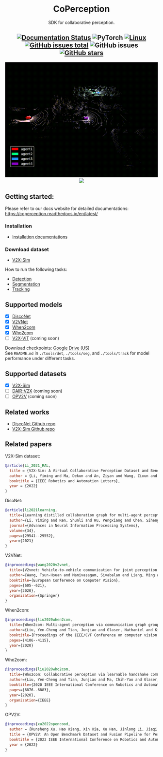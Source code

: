 <div align="center">   
  
# CoPerception
  <p align="center">
    SDK for collaborative perception.
  </p>

[![Documentation Status](https://readthedocs.org/projects/coperception/badge/?version=latest)](https://coperception.readthedocs.io/en/latest/?badge=latest)
![PyTorch](https://img.shields.io/badge/PyTorch-%23EE4C2C.svg?logo=PyTorch&logoColor=white)
[![Linux](https://svgshare.com/i/Zhy.svg)](https://svgshare.com/i/Zhy.svg)
[![GitHub issues total](https://badgen.net/github/issues/coperception/coperception)](https://github.com/coperception/coperception/issues)
![GitHub issues](https://img.shields.io/github/issues/coperception/coperception)
[![GitHub stars](https://img.shields.io/github/stars/coperception/coperception.svg?style=social&label=Star&maxAge=2592000)](https://GitHub.com/coperception/coperception/stargazers/)
---

<img src="https://raw.githubusercontent.com/yifanlu0227/v2xsim_vistool/master/gifs/scene_overview_Mixed.gif" width="600px"/>

<img src="https://ai4ce.github.io/V2X-Sim/img/scene_72.gif" width="1000px"/>

</div>

## Getting started:
Please refer to our docs website for detailed documentations: https://coperception.readthedocs.io/en/latest/  
### Installation
- [Installation documentations](https://coperception.readthedocs.io/en/latest/getting_started/installation/)

### Download dataset
- [V2X-Sim](https://coperception.readthedocs.io/en/latest/datasets/v2x_sim/)

How to run the following tasks:
- [Detection](https://coperception.readthedocs.io/en/latest/tools/det/)
- [Segmentation](https://coperception.readthedocs.io/en/latest/tools/seg/)
- [Tracking](https://coperception.readthedocs.io/en/latest/tools/track/)

## Supported models
- [x] [DiscoNet](https://arxiv.org/abs/2111.00643)
- [x] [V2VNet](https://arxiv.org/abs/2008.07519)
- [x] [When2com](https://arxiv.org/abs/2006.00176)
- [x] [Who2com](https://arxiv.org/abs/2003.09575)
- [ ] [V2X-ViT](https://github.com/DerrickXuNu/v2x-vit) (coming soon)

Download checkpoints: [Google Drive (US)](https://drive.google.com/drive/folders/1NMag-yZSflhNw4y22i8CHTX5l8KDXnNd)  
See `README.md` in `./tools/det`, `./tools/seg`, and `./tools/track` for model performance under different tasks.

## Supported datasets

- [x] [V2X-Sim](https://ai4ce.github.io/V2X-Sim/)
- [ ] [DAIR-V2X](https://thudair.baai.ac.cn/index) (coming soon)
- [ ] [OPV2V](https://mobility-lab.seas.ucla.edu/opv2v/) (coming soon)

## Related works
- [DiscoNet Github repo](https://github.com/ai4ce/DiscoNet)
- [V2X-Sim Github repo](https://github.com/ai4ce/V2X-Sim)

## Related papers
V2X-Sim dataset:
```bibtex
@article{Li_2021_RAL,
  title = {V2X-Sim: A Virtual Collaborative Perception Dataset and Benchmark for Autonomous Driving},
  author = {Li, Yiming and Ma, Dekun and An, Ziyan and Wang, Zixun and Zhong, Yiqi and Chen, Siheng and Feng, Chen},
  booktitle = {IEEE Robotics and Automation Letters},
  year = {2022}
}
```

DisoNet:
```bibtex
@article{li2021learning,
  title={Learning distilled collaboration graph for multi-agent perception},
  author={Li, Yiming and Ren, Shunli and Wu, Pengxiang and Chen, Siheng and Feng, Chen and Zhang, Wenjun},
  journal={Advances in Neural Information Processing Systems},
  volume={34},
  pages={29541--29552},
  year={2021}
}
```

V2VNet:
```bibtex
@inproceedings{wang2020v2vnet,
  title={V2vnet: Vehicle-to-vehicle communication for joint perception and prediction},
  author={Wang, Tsun-Hsuan and Manivasagam, Sivabalan and Liang, Ming and Yang, Bin and Zeng, Wenyuan and Urtasun, Raquel},
  booktitle={European Conference on Computer Vision},
  pages={605--621},
  year={2020},
  organization={Springer}
}
```

When2com:
```bibtex
@inproceedings{liu2020when2com,
  title={When2com: Multi-agent perception via communication graph grouping},
  author={Liu, Yen-Cheng and Tian, Junjiao and Glaser, Nathaniel and Kira, Zsolt},
  booktitle={Proceedings of the IEEE/CVF Conference on computer vision and pattern recognition},
  pages={4106--4115},
  year={2020}
}
```

Who2com:
```bibtex
@inproceedings{liu2020who2com,
  title={Who2com: Collaborative perception via learnable handshake communication},
  author={Liu, Yen-Cheng and Tian, Junjiao and Ma, Chih-Yao and Glaser, Nathan and Kuo, Chia-Wen and Kira, Zsolt},
  booktitle={2020 IEEE International Conference on Robotics and Automation (ICRA)},
  pages={6876--6883},
  year={2020},
  organization={IEEE}
}
```

OPV2V:
```bibtex
@inproceedings{xu2022opencood,
  author = {Runsheng Xu, Hao Xiang, Xin Xia, Xu Han, Jinlong Li, Jiaqi Ma},
  title = {OPV2V: An Open Benchmark Dataset and Fusion Pipeline for Perception with Vehicle-to-Vehicle Communication},
  booktitle = {2022 IEEE International Conference on Robotics and Automation (ICRA)},
  year = {2022}
}
```
